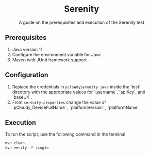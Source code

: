 <h1 align="center">Serenity</h1>

<p align="center">A guide on the prerequisites and execution of the Serenity test</p>

<h2>Prerequisites</h2>

<ol>
  <li>Java version 11</li>
  
  
  <li>Configure the environment variable for Java</li>
  
  
  <li>Maven with JUnit framework support</li>
  

</ol>
<h2>Configuration</h2>
<ol>
  <li>Replace the credentials in <code>pcloudySerenity.java</code> inside the 'test' directory with the
                    appropriate values for `username`, `apiKey`, and `baseUrl`.</li>
  <li>From <code>serenity.properties</code> change the value of `pCloudy_DeviceFullName` ,  `platformVersion` , `platformName`</li>
  
</ol>
<h2>Execution</h2>
<p>To run the script, use the following command in the terminal:</p>

 ```bash
mvn clean
mvn verify -P single
 ```



